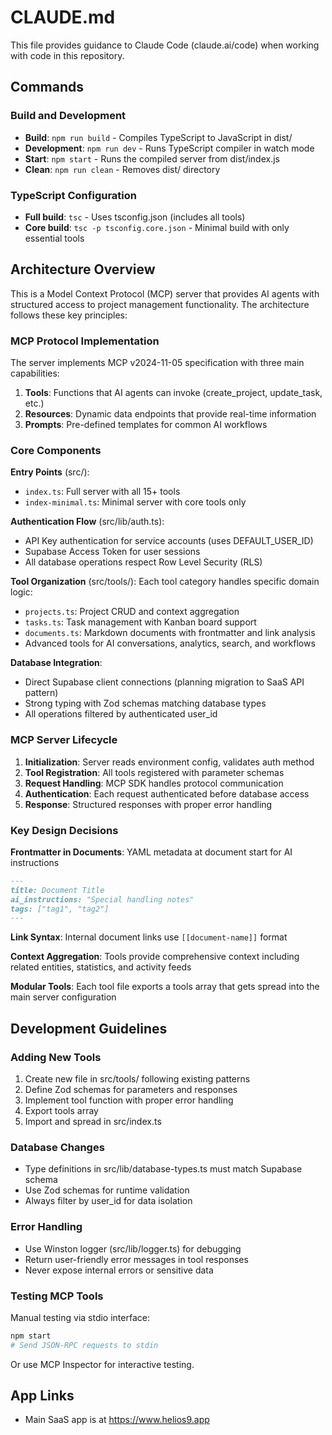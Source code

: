 # CLAUDE.md

This file provides guidance to Claude Code (claude.ai/code) when working with code in this repository.

## Commands

### Build and Development
- **Build**: `npm run build` - Compiles TypeScript to JavaScript in dist/
- **Development**: `npm run dev` - Runs TypeScript compiler in watch mode
- **Start**: `npm start` - Runs the compiled server from dist/index.js
- **Clean**: `npm run clean` - Removes dist/ directory

### TypeScript Configuration
- **Full build**: `tsc` - Uses tsconfig.json (includes all tools)
- **Core build**: `tsc -p tsconfig.core.json` - Minimal build with only essential tools

## Architecture Overview

This is a Model Context Protocol (MCP) server that provides AI agents with structured access to project management functionality. The architecture follows these key principles:

### MCP Protocol Implementation
The server implements MCP v2024-11-05 specification with three main capabilities:
1. **Tools**: Functions that AI agents can invoke (create_project, update_task, etc.)
2. **Resources**: Dynamic data endpoints that provide real-time information
3. **Prompts**: Pre-defined templates for common AI workflows

### Core Components

**Entry Points** (src/):
- `index.ts`: Full server with all 15+ tools
- `index-minimal.ts`: Minimal server with core tools only

**Authentication Flow** (src/lib/auth.ts):
- API Key authentication for service accounts (uses DEFAULT_USER_ID)
- Supabase Access Token for user sessions
- All database operations respect Row Level Security (RLS)

**Tool Organization** (src/tools/):
Each tool category handles specific domain logic:
- `projects.ts`: Project CRUD and context aggregation
- `tasks.ts`: Task management with Kanban board support
- `documents.ts`: Markdown documents with frontmatter and link analysis
- Advanced tools for AI conversations, analytics, search, and workflows

**Database Integration**:
- Direct Supabase client connections (planning migration to SaaS API pattern)
- Strong typing with Zod schemas matching database types
- All operations filtered by authenticated user_id

### MCP Server Lifecycle

1. **Initialization**: Server reads environment config, validates auth method
2. **Tool Registration**: All tools registered with parameter schemas
3. **Request Handling**: MCP SDK handles protocol communication
4. **Authentication**: Each request authenticated before database access
5. **Response**: Structured responses with proper error handling

### Key Design Decisions

**Frontmatter in Documents**: YAML metadata at document start for AI instructions
```markdown
---
title: Document Title
ai_instructions: "Special handling notes"
tags: ["tag1", "tag2"]
---
```

**Link Syntax**: Internal document links use `[[document-name]]` format

**Context Aggregation**: Tools provide comprehensive context including related entities, statistics, and activity feeds

**Modular Tools**: Each tool file exports a tools array that gets spread into the main server configuration

## Development Guidelines

### Adding New Tools
1. Create new file in src/tools/ following existing patterns
2. Define Zod schemas for parameters and responses
3. Implement tool function with proper error handling
4. Export tools array
5. Import and spread in src/index.ts

### Database Changes
- Type definitions in src/lib/database-types.ts must match Supabase schema
- Use Zod schemas for runtime validation
- Always filter by user_id for data isolation

### Error Handling
- Use Winston logger (src/lib/logger.ts) for debugging
- Return user-friendly error messages in tool responses
- Never expose internal errors or sensitive data

### Testing MCP Tools
Manual testing via stdio interface:
```bash
npm start
# Send JSON-RPC requests to stdin
```

Or use MCP Inspector for interactive testing.


## App Links
- Main SaaS app is at https://www.helios9.app